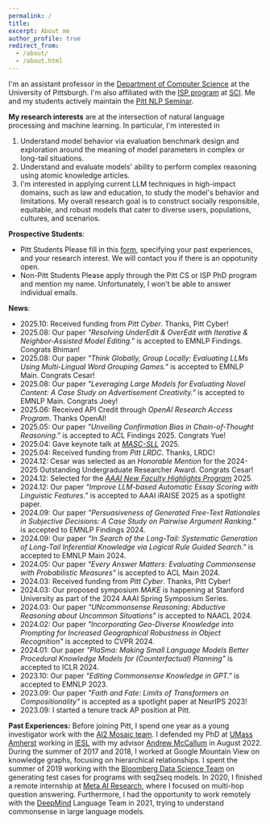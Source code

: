 ```yaml
---
permalink: /
title:	
excerpt: About me
author_profile: true
redirect_from: 
  - /about/
  - /about.html
---
```


I'm an assistant professor in the [Department of Computer Science](https://www.cs.pitt.edu/) at the University of Pittsburgh. I'm also affiliated with the [ISP program](https://www.isp.pitt.edu/about) at [SCI](https://www.sci.pitt.edu/). Me and my students actively maintain the [Pitt NLP Seminar](https://pitt-nlp-seminar.github.io/pitt_nlp_seminar_2024/).

**My research interests** are at the intersection of natural language processing and machine learning. In particular, I'm interested in
1. Understand model behavior via evaluation benchmark design and exploration around the meaning of model parameters in complex or long-tail situations.
2. Understand and evaluate models' ability to perform complex reasoning using atomic knowledge articles. 
3. I'm interested in applying current LLM techniques in high-impact domains, such as law and education, to study the model's behavior and limitations.
My overall research goal is to construct socially responsible, equitable, and robust models that cater to diverse users, populations, cultures, and scenarios.

**Prospective Students**: 

- Pitt Students
Please fill in this [form](https://forms.gle/1YUhvYUXn5kSRQw17), specifying your past experiences, and your research interest. We will contact you if there is an oppotunity open.
- Non-Pitt Students
Please apply through the Pitt CS or ISP PhD program and mention my name. Unfortunately, I won't be able to answer individual emails. 

**News**:
- 2025.10: Received funding from *Pitt Cyber*. Thanks, Pitt Cyber!
- 2025.08: Our paper *"Resolving UnderEdit & OverEdit with Iterative & Neighbor-Assisted Model Editing."* is accepted to EMNLP Findings. Congrats Bhiman!
- 2025.08: Our paper *"Think Globally, Group Locally: Evaluating LLMs Using Multi-Lingual Word Grouping Games."* is accepted to EMNLP Main. Congrats Cesar!
- 2025.08: Our paper *"Leveraging Large Models for Evaluating Novel Content: A Case Study on Advertisement Creativity."* is accepted to EMNLP Main. Congrats Joey!
- 2025.06: Received API Credit through *OpenAI Research Access Program*. Thanks OpenAI!
- 2025.05: Our paper *"Unveiling Confirmation Bias in Chain-of-Thought Reasoning."* is accepted to ACL Findings 2025. Congrats Yue!
- 2025.04: Gave keynote talk at *[MASC-SLL](https://www.mascsll.org/)* 2025.
- 2025.04: Received funding from *Pitt LRDC*. Thanks, LRDC!
- 2024.12: Cesar was selected as an *Honorable Mention* for the 2024-2025 Outstanding Undergraduate Researcher Award. Congrats Cesar!
- 2024.12: Selected for the *[AAAI New Faculty Highlights Program](https://aaai.org/conference/aaai/aaai-25/new-faculty-highlights-program/)* 2025.
- 2024.12: Our paper *"Improve LLM-based Automatic Essay Scoring with Linguistic Features."* is accepted to AAAI iRAISE 2025 as a spotlight paper.
- 2024.09: Our paper *"Persuasiveness of Generated Free-Text Rationales in Subjective Decisions: A Case Study on Pairwise Argument Ranking."* is accepted to EMNLP Findings 2024.
- 2024.09: Our paper *"In Search of the Long-Tail: Systematic Generation of Long-Tail Inferential Knowledge via Logical Rule Guided Search."* is accepted to EMNLP Main 2024.
- 2024.05: Our paper *"Every Answer Matters: Evaluating Commonsense with Probabilistic Measures"* is accepted to ACL Main 2024.
- 2024.03: Received funding from *Pitt Cyber*. Thanks, Pitt Cyber!
- 2024.03: Our proposed symposium *MAKE* is happening at Stanford University as part of the 2024 AAAI Spring Symposium Series.
- 2024.03: Our paper *"UNcommonsense Reasoning: Abductive Reasoning about Uncommon Situations"* is accepted to NAACL 2024.
- 2024.02: Our paper *"Incorporating Geo-Diverse Knowledge into Prompting for Increased Geographical Robustness in Object Recognition"* is accepted to CVPR 2024.
- 2024.01: Our paper *"PlaSma: Making Small Language Models Better Procedural Knowledge Models for (Counterfactual) Planning"* is accepted to ICLR 2024.
- 2023.10: Our paper *"Editing Commonsense Knowledge in GPT."* is accepted to EMNLP 2023.
- 2023.09: Our paper *"Faith and Fate: Limits of Transformers on Compositionality"* is accepted as a spotlight paper at NeurIPS 2023!
- 2023.09: I started a tenure track AP position at Pitt.


**Past Experiences:** Before joining Pitt, I spend one year as a young investigator work with the [AI2 Mosaic team](https://mosaic.allenai.org/). I defended my PhD at [UMass Amherst](https://www.cics.umass.edu/) working in [IESL](http://www.iesl.cs.umass.edu/) with my advisor [Andrew McCallum](http://people.cs.umass.edu/~mccallum/) in August 2022. During the summer of 2017 and 2018, I worked at Google Mountain View on knowledge graphs, focusing on hierarchical relationships. I spent the summer of 2019 working with the [Bloomberg Data Science Team](https://www.techatbloomberg.com/post-topic/data-science/) on generating test cases for programs with seq2seq models. In 2020, I finished a remote internship at [Meta AI Research](https://ai.facebook.com/), where I focused on multi-hop question answering. Furthermore, I had the opportunity to work remotely with the [DeepMind](https://deepmind.com/) Language Team in 2021, trying to understand commonsense in large language models.
